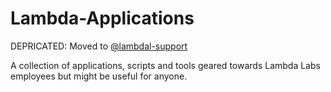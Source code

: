 # Lambda-Applications

DEPRICATED: Moved to [@lambdal-support](https://github.com/lambdal-support)

A collection of applications, scripts and tools geared towards Lambda Labs employees but might be useful for anyone. 

